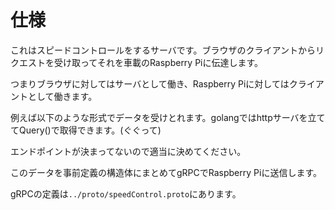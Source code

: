 # 仕様

これはスピードコントロールをするサーバです。ブラウザのクライアントからリクエストを受け取ってそれを車載のRaspberry Piに伝達します。

つまりブラウザに対してはサーバとして働き、Raspberry Piに対してはクライアントとして働きます。

例えば以下のような形式でデータを受けとれます。golangではhttpサーバを立ててQuery()で取得できます。(ぐぐって)

エンドポイントが決まってないので適当に決めてください。


このデータを事前定義の構造体にまとめてgRPCでRaspberry Piに送信します。

gRPCの定義は`../proto/speedControl.proto`にあります。
